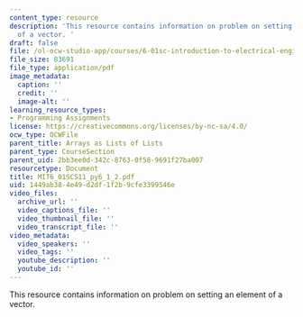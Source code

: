 ```yaml
---
content_type: resource
description: 'This resource contains information on problem on setting an element
  of a vector. '
draft: false
file: /ol-ocw-studio-app/courses/6-01sc-introduction-to-electrical-engineering-and-computer-science-i-spring-2011/1449ab384e49d2df1f2b9cfe3399546e_MIT6_01SCS11_py6_1_2.pdf
file_size: 83691
file_type: application/pdf
image_metadata:
  caption: ''
  credit: ''
  image-alt: ''
learning_resource_types:
- Programming Assignments
license: https://creativecommons.org/licenses/by-nc-sa/4.0/
ocw_type: OCWFile
parent_title: Arrays as Lists of Lists
parent_type: CourseSection
parent_uid: 2bb3ee0d-342c-8763-0f58-9691f27ba007
resourcetype: Document
title: MIT6_01SCS11_py6_1_2.pdf
uid: 1449ab38-4e49-d2df-1f2b-9cfe3399546e
video_files:
  archive_url: ''
  video_captions_file: ''
  video_thumbnail_file: ''
  video_transcript_file: ''
video_metadata:
  video_speakers: ''
  video_tags: ''
  youtube_description: ''
  youtube_id: ''
---
```

This resource contains information on problem on setting an element of a vector.